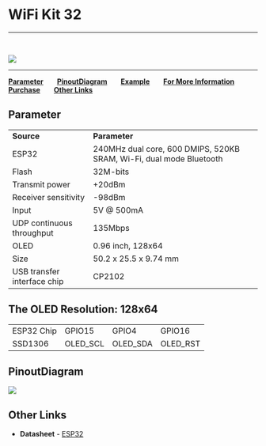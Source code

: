 # WiFi Kit 32
***
&nbsp;


<img src="en/products/Heltec_Display/WiFi_Kit_Series/wifi_kit_32/img/01.jpg">

* * *

**[Parameter](#Parameter)**&nbsp;&nbsp;&nbsp;&nbsp;&nbsp;&nbsp; **[PinoutDiagram](#TPinoutDiagram)**&nbsp;&nbsp;&nbsp;&nbsp;&nbsp;&nbsp; **[Example](https://github.com/HelTecAutomation/Heltec_ESP32)**&nbsp;&nbsp;&nbsp;&nbsp;&nbsp;&nbsp; **[For More Information](http://www.heltec.cn/project/wifi_kit_32/)** &nbsp;&nbsp;&nbsp;&nbsp;&nbsp;&nbsp; **[Purchase](https://item.taobao.com/item.htm?spm=a1z10.1-c.w14866899-17001092433.5.5728fdd9CD1FCQ&id=555572682989)**&nbsp;&nbsp;&nbsp;&nbsp;&nbsp;&nbsp; **[Other Links](#Other-Links)**

 ## Parameter

<table>
   <tr style="font-weight:bold">
      <td>Source</td>
      <td>Parameter</td>
   </tr>
   <tr>
      <td>ESP32</td>
      <td>240MHz dual core, 600 DMIPS, 520KB SRAM, Wi-Fi, dual mode Bluetooth</td>
   </tr>
   <tr>
      <td>Flash</td>
      <td>32M-bits</td>
   </tr>
    <tr>
      <td>Transmit power</td>
      <td>+20dBm</td>
   </tr>	
    <tr>
      <td>Receiver sensitivity</td>
      <td>-98dBm</td>
   </tr>	
   <tr>
      <td>Input</td>
      <td>5V @ 500mA</td>
   </tr>
   <tr>
      <td>UDP continuous throughput</td>
      <td>135Mbps</td>
   </tr>
   <tr>
      <td>OLED</td>
      <td>0.96 inch, 128x64 </td>
   </tr>
   <tr>
      <td>Size</td>
      <td>50.2 x 25.5 x 9.74 mm</td>
   </tr>
   <tr>
      <td>USB transfer interface chip</td>
      <td>CP2102</td>
   </tr>
</table>

## The OLED Resolution: 128x64

<table>
 <tr><td>ESP32 Chip</td><td>GPIO15</td><td>GPIO4</td><td>GPIO16</td></tr>
 <tr><td>SSD1306</td><td>OLED_SCL</td><td>OLED_SDA</td><td>OLED_RST</td></tr>

</table>
 

## PinoutDiagram

<img src="en/products/lora/lora_node/wifi_lora_32/img/WIFI_LoRa_32_V2.png">

## Other Links

-  **Datasheet** - [ESP32](https://www.espressif.com/sites/default/files/documentation/esp32_datasheet_cn.pdf)
